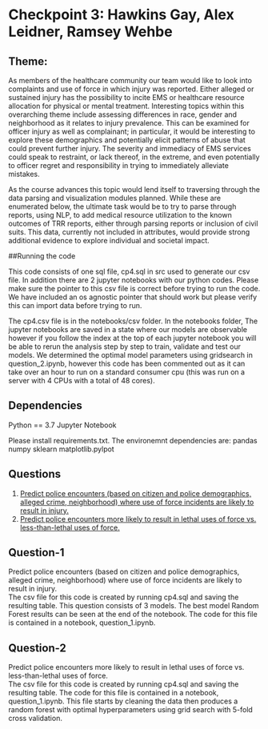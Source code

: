 # Checkpoint 3: Hawkins Gay, Alex Leidner, Ramsey Wehbe <br />

## Theme:
   As members of the healthcare community our team would like to look into complaints and use of force in which injury was reported. Either alleged or sustained injury has 
   the possibility to incite EMS or healthcare resource allocation for physical or mental treatment.  Interesting topics within this overarching theme
   include assessing differences in race, gender and neighborhood as it relates to injury prevalence.  This can be examined for officer injury as well
   as complainant; in particular, it would be interesting to explore these demographics and potentially elicit patterns of abuse that could prevent 
   further injury. The severity and immediacy of EMS services could speak to restraint, or lack thereof, in the extreme, and even potentially to officer 
   regret and responsibility in trying to immediately alleviate mistakes.
   
   As the course advances this topic would lend itself to traversing through the data parsing and visualization modules planned. While these are enumerated below, 
   the ultimate task would be to try to parse through reports, using NLP, to add medical resource utilization to the known outcomes of TRR reports, either through 
   parsing reports or inclusion of civil suits. This data, currently not included in attributes, would provide strong additional evidence to explore individual and 
   societal impact.

##Running the code

This code consists of one sql file, cp4.sql in src used to generate our csv file. In addition there are 2 jupyter notebooks with our python codes. Please make sure the pointer to this csv file is correct before trying to run the code. We have included an os agnostic pointer that should work but please verify this can import data before trying to run. <br />

The cp4.csv file is in the notebooks/csv folder. In the notebooks folder, The jupyter notebooks are saved in a state where our models are observable however if you follow the index at the top of each jupyter notebook you will be able to rerun the analysis step by step to train, validate and test our models. We determined the optimal model parameters using gridsearch in question_2.ipynb, however this code has been commented out as it can take over an hour to run on a standard consumer cpu (this was run on a server with 4 CPUs with a total of 48 cores).

## Dependencies
Python == 3.7
Jupyter Notebook

Please install requirements.txt.
The environemnt dependencies are:
pandas
numpy
sklearn
matplotlib.pylpot

## Questions
 1)	[Predict police encounters (based on citizen and police demographics, alleged crime, neighborhood) where use of force incidents are likely to result in injury.](#Question-1)<br /> 
 2)	[Predict police encounters more likely to result in lethal uses of force vs. less-than-lethal uses of force.](#Question-2)
 
## Question-1
Predict police encounters (based on citizen and police demographics, alleged crime, neighborhood) where use of force incidents are likely to result in injury. <br />
The csv file for this code is created by running cp4.sql and saving the resulting table.
This question consists of 3 models. The best model Random Forest results can be seen at the end of the notebook.
The code for this file is contained in a notebook, question_1.ipynb. 


## Question-2
Predict police encounters more likely to result in lethal uses of force vs. less-than-lethal uses of force.<br />
The csv file for this code is created by running cp4.sql and saving the resulting table.
The code for this file is contained in a notebook, question_1.ipynb. This file starts by cleaning the data then produces a random forest with optimal hyperparameters using grid search with 5-fold cross validation.


